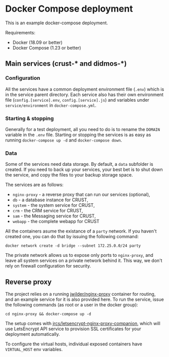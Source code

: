 # Docker Compose deployment

This is an example docker-compose deployment.

Requirements:

- Docker (18.09 or better)
- Docker Compose (1.23 or better)

## Main services (crust-* and didmos-*)

### Configuration

All the services have a common deployment environment file (`.env`) which is in the service
parent directory. Each service also has their own environment file (`config.[service].env`, 
`config.[service].js`) and variables under `service/environment` in `docker-compose.yml`.



### Starting & stopping

Generally for a test deployment, all you need to do is to rename the `DOMAIN` variable in the
`.env` file. Starting or stopping the services is as easy as running `docker-compose up -d` and
`docker-compose down`. 

### Data

Some of the services need data storage. By default, a `data` subfolder is created. If you need 
to back up your services, your best bet is to shut down the service, and copy the files to your 
backup storage space.



The services are as follows:

- `nginx-proxy` - a reverse proxy that can run our services (optional),
- `db` - a database instance for CRUST,
- `system` - the system service for CRUST,
- `crm` - the CRM service for CRUST,
- `sam` - the Messaging service for CRUST,
- `webapp` - the complete webapp for CRUST

All the containers asume the existance of a `party` network. If you haven't created one, you
can do that by issuing the following command:

~~~
docker network create -d bridge --subnet 172.25.0.0/24 party
~~~

The private network allows us to expose only ports to `nginx-proxy`, and leave all system
services on a private network behind it. This way, we don't rely on firewall configuration
for security.

## Reverse proxy

The project relies on a running [jwilder/nginx-proxy](https://github.com/jwilder/nginx-proxy)
container for routing, and an example service for it is also provided here. To run
the service, issue the following commands (as root or a user in the docker group):

~~~
cd nginx-proxy && docker-compose up -d
~~~

The setup comes with [jrcs/letsencrypt-nginx-proxy-companion](https://github.com/JrCs/docker-letsencrypt-nginx-proxy-companion),
which will use LetsEncrypt API service to provision SSL certificates for your deployment automatically.

To configure the virtual hosts, individual exposed containers have `VIRTUAL_HOST` env variables.
